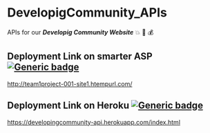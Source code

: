# DevelopigCommunity_APIs
  APIs for our **_Developig Community Website_** :collision: :bank: :moneybag:

## Deployment Link on smarter ASP [![Generic badge](https://img.shields.io/badge/Deployment-Up-green.svg)](https://shields.io/)

http://team1project-001-site1.htempurl.com/

## Deployment Link on Heroku [![Generic badge](https://img.shields.io/badge/Deployment-Up-green.svg)](https://shields.io/)

https://developingcommunity-api.herokuapp.com/index.html





